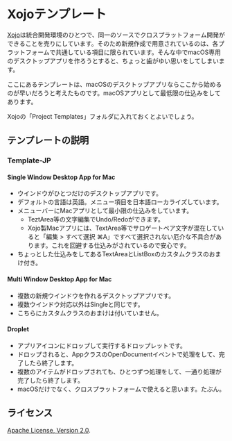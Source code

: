 # Xojoテンプレート

[Xojo](https://www.xojo.com/)は統合開発環境のひとつで、同一のソースでクロスプラットフォーム開発ができることを売りにしています。そのため新規作成で用意されているのは、各プラットフォームで共通している項目に限られています。そんな中でmacOS専用のデスクトップアプリを作ろうとすると、ちょっと歯がゆい思いをしてしまいます。

ここにあるテンプレートは、macOSのデスクトップアプリならここから始めるのが早いだろうと考えたものです。macOSアプリとして最低限の仕込みをしてあります。

Xojoの「Project Templates」フォルダに入れておくとよいでしょう。


## テンプレートの説明

### Template-JP

#### Single Window Desktop App for Mac
* ウインドウがひとつだけのデスクトップアプリです。
* デフォルトの言語は英語。メニュー項目を日本語ローカライズしています。
* メニューバーにMacアプリとして最小限の仕込みをしています。
    * TeztArea等の文字編集でUndo/Redoができます。
    * Xojo製Macアプリには、TextArea等でサロゲートペア文字が混在していると「編集 > すべて選択 ⌘A」ですべて選択されない厄介な不具合があります。これを回避する仕込みがされているので安心です。
* ちょっとした仕込みをしてあるTextAreaとListBoxのカスタムクラスのおまけ付き。

#### Multi Window Desktop App for Mac
* 複数の新規ウインドウを作れるデスクトップアプリです。
* 複数ウインドウ対応以外はSingleと同じです。
* こちらにカスタムクラスのおまけは付いていません。

#### Droplet
* アプリアイコンにドロップして実行するドロップレットです。
* ドロップされると、AppクラスのOpenDocumentイベントで処理をして、完了したら終了します。
* 複数のアイテムがドロップされても、ひとつずつ処理をして、一通り処理が完了したら終了します。
* macOSだけでなく、クロスプラットフォームで使えると思います。たぶん。


## ライセンス

 [Apache License, Version 2.0](http://www.apache.org/licenses/LICENSE-2.0).